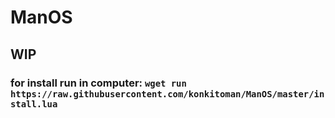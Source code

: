 # ManOS

## WIP

### for install run in computer: `wget run https://raw.githubusercontent.com/konkitoman/ManOS/master/install.lua`